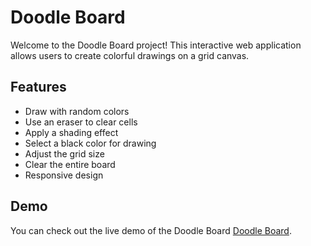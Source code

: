 # Doodle Board

Welcome to the Doodle Board project! This interactive web application allows users to create colorful drawings on a grid canvas.

## Features

- Draw with random colors
- Use an eraser to clear cells
- Apply a shading effect
- Select a black color for drawing
- Adjust the grid size
- Clear the entire board
- Responsive design

## Demo

You can check out the live demo of the Doodle Board [Doodle Board]([https://your-demo-link.com](https://headlessnode.github.io/Doodle-board/)https://headlessnode.github.io/Doodle-board/).
